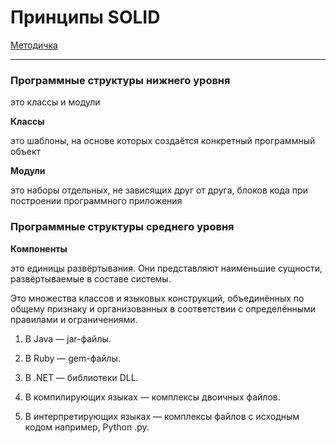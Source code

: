 # Принципы SOLID

[Методичка](https://gbcdn.mrgcdn.ru/uploads/asset/4536962/attachment/0012ccc6d6b8c84387dec8c53476dfd0.pdf)

---

### Программные структуры нижнего уровня

это классы и модули

**Классы**

это шаблоны, на основе которых создаётся конкретный программный
объект

**Модули** 

это наборы отдельных, не зависящих друг от друга, блоков кода при
построении программного приложения

### Программные структуры среднего уровня

**Компоненты**

это единицы развёртывания. Они представляют наименьшие
сущности, развёртываемые в составе системы.

Это множества классов и языковых конструкций, объединённых по общему признаку и организованных в соответствии с определёнными правилами и ограничениями.

1. В Java — jar-файлы.

2. В Ruby — gem-файлы.

3. В .NET — библиотеки DLL.

4. В компилирующих языках — комплексы двоичных файлов.

5. В интерпретирующих языках — комплексы файлов с исходным кодом например, Python .py.